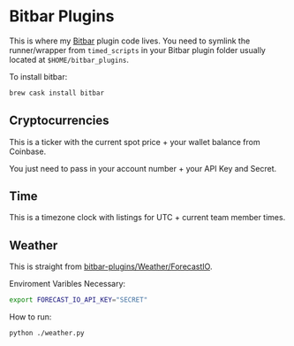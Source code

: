# Bitbar Plugins
This is where my [Bitbar](https://getbitbar.com/) plugin code lives. You need to symlink the runner/wrapper from `timed_scripts` in your Bitbar plugin folder usually located at `$HOME/bitbar_plugins`.

To install bitbar:
```bash
brew cask install bitbar
```

## Cryptocurrencies
This is a ticker with the current spot price + your wallet balance from Coinbase.

You just need to pass in your account number + your API Key and Secret.

## Time
This is a timezone clock with listings for UTC + current team member times.

## Weather
This is straight from   [bitbar-plugins/Weather/ForecastIO](https://github.com/bitbar-plugins/Weather/ForecastIO/weather.15m.py).

Enviroment Varibles Necessary:
```bash
export FORECAST_IO_API_KEY="SECRET"
```

How to run:
```bash
python ./weather.py
```
